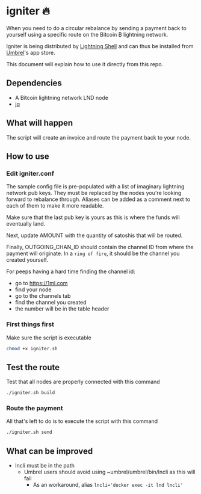 # igniter 🔥

When you need to do a circular rebalance by sending a payment
back to yourself using a specific route on the Bitcoin ₿
lightning network.

Igniter is being distributed by
[Lightning Shell](https://lightningshell.app)
and can thus be installed from
[Umbrel](https://getumbrel.com)'s app store.

This document will explain how to use it directly from this repo.

## Dependencies

* A Bitcoin lightning network LND node
* [jq](https://stedolan.github.io/jq/)

## What will happen

The script will create an invoice and route the payment back to
your node.

## How to use

### Edit igniter.conf

The sample config file is pre-populated with a list of imaginary
lightning network pub keys. They must be replaced by the nodes
you're looking forward to rebalance through. Aliases can be added
as a comment next to each of them to make it more readable.

Make sure that the last pub key is yours as this is where the
funds will eventually land.

Next, update AMOUNT with the quantity of satoshis that will be
routed.

Finally, OUTGOING_CHAN_ID should contain the channel ID from
where the payment will originate. In a `ring of fire`, it should
be the channel you created yourself.

For peeps having a hard time finding the channel id:

* go to https://1ml.com
* find your node
* go to the channels tab
* find the channel you created
* the number will be in the table header

### First things first

Make sure the script is executable

```bash
chmod +x igniter.sh
```

## Test the route

Test that all nodes are properly connected with this command

```bash
./igniter.sh build
```

### Route the payment

All that's left to do is to execute the script with this command

```bash
./igniter.sh send
```

## What can be improved

* lncli must be in the path
  * Umbrel users should avoid using ~umbrel/umbrel/bin/lncli as this will fail
    * As an workaround, alias `lncli='docker exec -it lnd lncli'`
